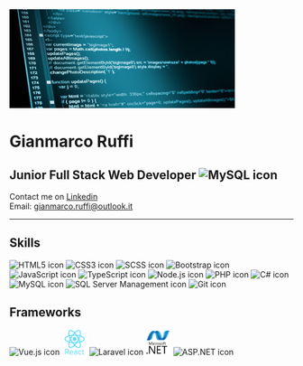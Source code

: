 <img src="https://github.com/GianmarcoRuffi/GianmarcoRuffi/raw/main/clean-coding-best-practices.jpg" alt="Clean coding best practices" width="400" height="175">

# Gianmarco Ruffi 
## Junior Full Stack Web Developer ![MySQL icon](https://img.icons8.com/color/48/000000/cat.png)

Contact me on [Linkedin](https://www.linkedin.com/in/gianmarco-ruffi-986b85144/)<br>
Email: gianmarco.ruffi@outlook.it

---


## Skills

![HTML5 icon](https://img.icons8.com/color/48/000000/html-5.png) ![CSS3 icon](https://img.icons8.com/color/48/000000/css3.png)  ![SCSS icon](https://img.icons8.com/color/48/000000/sass.png) ![Bootstrap icon](https://img.icons8.com/color/48/000000/bootstrap.png) ![JavaScript icon](https://img.icons8.com/color/48/000000/javascript.png) ![TypeScript icon](https://img.icons8.com/color/48/000000/typescript.png) ![Node.js icon](https://img.icons8.com/color/48/000000/nodejs.png) ![PHP icon](https://img.icons8.com/officexs/48/000000/php-logo.png) ![C# icon](https://img.icons8.com/color/48/000000/c-sharp-logo.png) ![MySQL icon](https://img.icons8.com/fluency/48/000000/mysql-logo.png) ![SQL Server Management icon](https://img.icons8.com/color/48/000000/microsoft-sql-server.png) ![Git icon](https://img.icons8.com/color/48/000000/git.png)


## Frameworks

![Vue.js icon](https://img.icons8.com/color/48/000000/vue-js.png) <img src="https://raw.githubusercontent.com/devicons/devicon/master/icons/react/react-original-wordmark.svg" width="45" /> ![Laravel icon](https://img.icons8.com/fluency/48/000000/laravel.png) <img src="https://raw.githubusercontent.com/devicons/devicon/master/icons/dot-net/dot-net-original-wordmark.svg" width="45" /> ![ASP.NET icon](https://img.icons8.com/color/48/000000/asp.png) 
